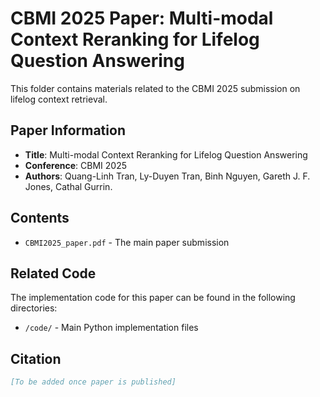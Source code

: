 # CBMI 2025 Paper: Multi-modal Context Reranking for Lifelog Question Answering

This folder contains materials related to the CBMI 2025 submission on lifelog context retrieval.

## Paper Information

- **Title**: Multi-modal Context Reranking for Lifelog Question Answering
- **Conference**: CBMI 2025
- **Authors**: Quang-Linh Tran, Ly-Duyen Tran, Binh Nguyen, Gareth J. F. Jones, Cathal Gurrin.

## Contents

- `CBMI2025_paper.pdf` - The main paper submission

## Related Code

The implementation code for this paper can be found in the following directories:

- `/code/` - Main Python implementation files




## Citation

```bibtex
[To be added once paper is published]
```
